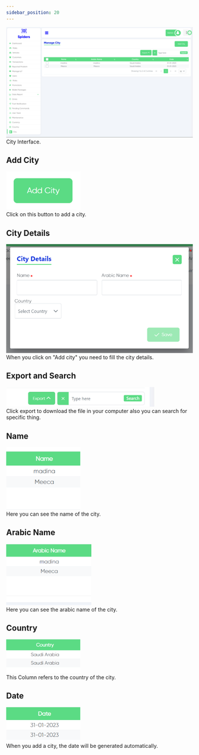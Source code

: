 ```yaml
---
sidebar_position: 20
---
```


<img src="/img/City/city1.png"/>
City Interface.

## Add City
<img src="/img/City/city4.png" width="200px"/> <br/>
Click on this button to add a city.

## City Details
<img src="/img/City/city2.png"/><br/>
When you click on "Add city" you need to fill the city details.

## Export and Search
<img src="/img/City/city3.png" width="400px"/><br/>
Click export to download the file in your computer also you can search for specific thing.

## Name
<img src="/img/City/city5.png" width="200px"/><br/>
Here you can see the name of the city.

## Arabic Name
<img src="/img/City/city6.png" width="230px"/><br/>
Here you can see the arabic name of the city.

## Country
<img src="/img/City/city7.png" width="200px"/><br/>
This Column refers to the country of the city.

## Date
<img src="/img/City/city8.png" width="200px"/><br/>
When you add a city, the date will be generated automatically.
